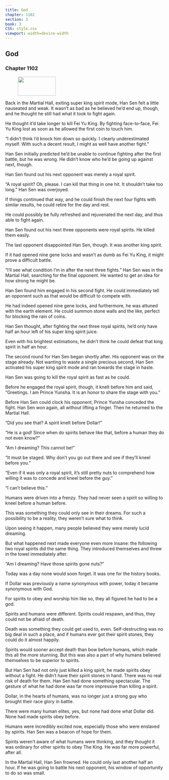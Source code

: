 ```yaml
---
title: God
chapter: 1102
section: 3
book: 3
CSS: style.css
viewport: width=device-width
---
```


## God

### Chapter 1102

<figure>
	<img src="../Images/gem.gif" alt="" id="gem" width="120" height="60" />
</figure>

Back in the Martial Hall, exiting super king spirit mode, Han Sen felt a little nauseated and weak. It wasn’t as bad as he believed he’d end up, though, and he thought he still had what it took to fight again.

He thought it’d take longer to kill Fei Yu King. By fighting face-to-face, Fei Yu King lost as soon as he allowed the first coin to touch him.

“I didn’t think I’d knock him down so quickly. I clearly underestimated myself. With such a decent result, I might as well have another fight.”

Han Sen initially predicted he’d be unable to continue fighting after the first battle, but he was wrong. He didn’t know who he’d be going up against next, though.

Han Sen found out his next opponent was merely a royal spirit.

“A royal spirit? Oh, please. I can kill that thing in one hit. It shouldn’t take too long.” Han Sen was overjoyed.

If things continued that way, and he could finish the next four fights with similar results, he could retire for the day and rest.

He could possibly be fully refreshed and rejuvenated the next day, and thus able to fight again.

Han Sen found out his next three opponents were royal spirits. He killed them easily.

The last opponent disappointed Han Sen, though. It was another king spirit.

If it had opened nine gene locks and wasn’t as dumb as Fei Yu King, it might prove a difficult battle.

“I’ll see what condition I’m in after the next three fights.” Han Sen was in the Martial Hall, searching for the final opponent. He wanted to get an idea for how strong he might be.

Han Sen found him engaged in his second fight. He could immediately tell an opponent such as that would be difficult to compete with.

He had indeed opened nine gene locks, and furthermore, he was attuned with the earth element. He could summon stone walls and the like, perfect for blocking the rain of coins.

Han Sen thought, after fighting the next three royal spirits, he’d only have half an hour left of his super king spirit juice.

Even with his brightest estimations, he didn’t think he could defeat that king spirit in half an hour.

The second round for Han Sen began shortly after. His opponent was on the stage already. Not wanting to waste a single precious second, Han Sen activated his super king spirit mode and ran towards the stage in haste.

Han Sen was going to kill the royal spirit as fast as he could.

Before he engaged the royal spirit, though, it knelt before him and said, “Greetings. I am Prince Yunsha. It is an honor to share the stage with you.”

Before Han Sen could clock his opponent, Prince Yunsha conceded the fight. Han Sen won again, all without lifting a finger. Then he returned to the Martial Hall.

“Did you see that? A spirit knelt before Dollar!”

“He is a god! Since when do spirits behave like that, before a human they do not even know?”

“Am I dreaming? This cannot be!”

“It must be staged. Why don’t you go out there and see if they’ll kneel before you.”

“Even if it was only a royal spirit, it’s still pretty nuts to comprehend how willing it was to concede and kneel before the guy.”

“I can’t believe this.”

Humans were driven into a frenzy. They had never seen a spirit so willing to kneel before a human before.

This was something they could only see in their dreams. For such a possibility to be a reality, they weren’t sure what to think.

Upon seeing it happen, many people believed they were merely lucid dreaming.

But what happened next made everyone even more insane: the following two royal spirits did the same thing. They introduced themselves and threw in the towel immediately after.

“Am I dreaming? Have those spirits gone nuts?”

Today was a day none would soon forget. It was one for the history books.

If Dollar was previously a name synonymous with power, today it became synonymous with God.

For spirits to obey and worship him like so, they all figured he had to be a god.

Spirits and humans were different. Spirits could respawn, and thus, they could not be afraid of death.

Death was something they could get used to, even. Self-destructing was no big deal in such a place, and if humans ever got their spirit stones, they could do it almost happily.

Spirits would sooner accept death than bow before humans, which made this all the more stunning. But this was also a part of why humans believed themselves to be superior to spirits.

But Han Sen had not only just killed a king spirit, he made spirits obey without a fight. He didn’t have their spirit stones in hand. There was no real risk of death for them. Han Sen had done something spectacular. The gesture of what he had done was far more impressive than killing a spirit.

Dollar, in the hearts of humans, was no longer just a strong guy who brought their race glory in battle.

There were many human elites, yes, but none had done what Dollar did. None had made spirits obey before.

Humans were incredibly excited now, especially those who were enslaved by spirits. Han Sen was a beacon of hope for them.

Spirits weren’t aware of what humans were thinking, and they thought it was ordinary for other spirits to obey The King. He was far more powerful, after all.

In the Martial Hall, Han Sen frowned. He could only last another half an hour. If he was going to battle his next opponent, his window of opportunity to do so was small.